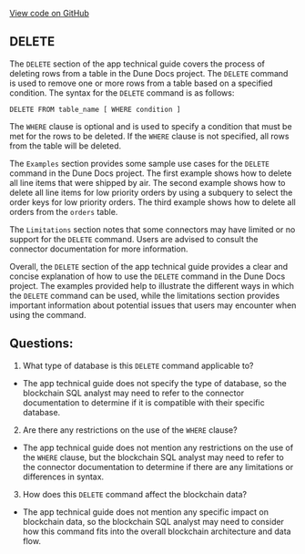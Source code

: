 [View code on GitHub](https://dune.com/docs/query/DuneSQL-reference/SQL-statement-syntax/delete.md)

## DELETE

The `DELETE` section of the app technical guide covers the process of deleting rows from a table in the Dune Docs project. The `DELETE` command is used to remove one or more rows from a table based on a specified condition. The syntax for the `DELETE` command is as follows:

``` text
DELETE FROM table_name [ WHERE condition ]
```

The `WHERE` clause is optional and is used to specify a condition that must be met for the rows to be deleted. If the `WHERE` clause is not specified, all rows from the table will be deleted.

The `Examples` section provides some sample use cases for the `DELETE` command in the Dune Docs project. The first example shows how to delete all line items that were shipped by air. The second example shows how to delete all line items for low priority orders by using a subquery to select the order keys for low priority orders. The third example shows how to delete all orders from the `orders` table.

The `Limitations` section notes that some connectors may have limited or no support for the `DELETE` command. Users are advised to consult the connector documentation for more information.

Overall, the `DELETE` section of the app technical guide provides a clear and concise explanation of how to use the `DELETE` command in the Dune Docs project. The examples provided help to illustrate the different ways in which the `DELETE` command can be used, while the limitations section provides important information about potential issues that users may encounter when using the command.
## Questions: 
 1. What type of database is this `DELETE` command applicable to?
- The app technical guide does not specify the type of database, so the blockchain SQL analyst may need to refer to the connector documentation to determine if it is compatible with their specific database.

2. Are there any restrictions on the use of the `WHERE` clause?
- The app technical guide does not mention any restrictions on the use of the `WHERE` clause, but the blockchain SQL analyst may need to refer to the connector documentation to determine if there are any limitations or differences in syntax.

3. How does this `DELETE` command affect the blockchain data?
- The app technical guide does not mention any specific impact on blockchain data, so the blockchain SQL analyst may need to consider how this command fits into the overall blockchain architecture and data flow.